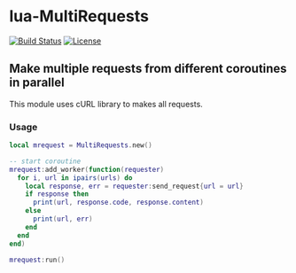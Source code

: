 # lua-MultiRequests
[![Build Status](https://travis-ci.org/moteus/lua-MultiRequests.svg?branch=master)](https://travis-ci.org/moteus/lua-MultiRequests)
[![License](http://img.shields.io/badge/License-MIT-brightgreen.svg)](LICENSE)

## Make multiple requests from different coroutines in parallel

This module uses cURL library to makes all requests.

### Usage
```Lua
local mrequest = MultiRequests.new()

-- start coroutine
mrequest:add_worker(function(requester)
  for i, url in ipairs(urls) do
    local response, err = requester:send_request{url = url}
    if response then
      print(url, response.code, response.content)
    else
      print(url, err)
    end
  end
end)

mrequest:run()
```
